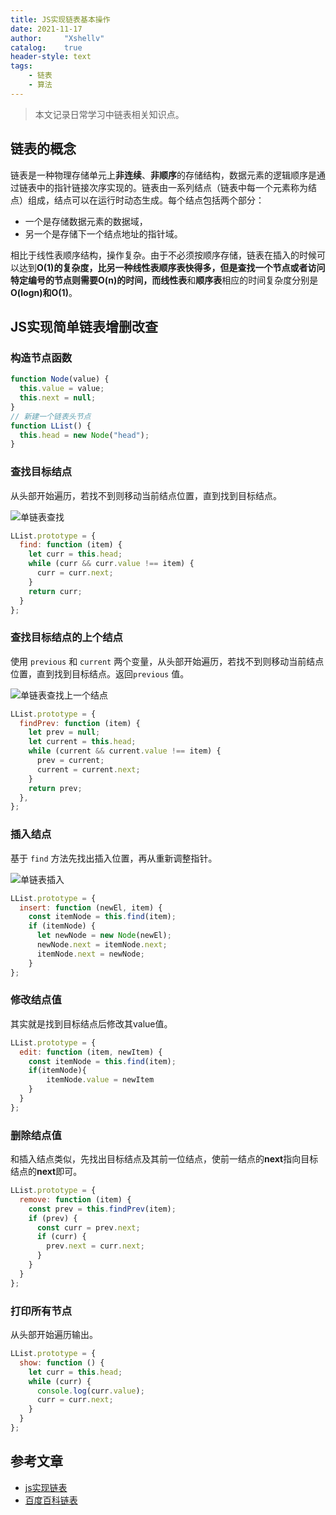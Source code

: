 ```yaml
---
title: JS实现链表基本操作
date: 2021-11-17
author:     "Xshellv"
catalog:    true
header-style: text
tags:
    - 链表
    - 算法
---
```


>本文记录日常学习中链表相关知识点。

## 链表的概念
链表是一种物理存储单元上**非连续**、**非顺序**的存储结构，数据元素的逻辑顺序是通过链表中的指针链接次序实现的。链表由一系列结点（链表中每一个元素称为结点）组成，结点可以在运行时动态生成。每个结点包括两个部分：
- 一个是存储数据元素的数据域，
- 另一个是存储下一个结点地址的指针域。

相比于线性表顺序结构，操作复杂。由于不必须按顺序存储，链表在插入的时候可以达到**O(1)**的复杂度，比另一种线性表顺序表快得多，**但是查找一个节点或者访问特定编号的节点则需要O(n)的时间**，而**线性表**和**顺序表**相应的时间复杂度分别是**O(logn)**和**O(1)**。

## JS实现简单链表增删改查

### 构造节点函数
```js
function Node(value) {
  this.value = value;
  this.next = null;
}
// 新建一个链表头节点
function LList() {
  this.head = new Node("head");
}

```

### 查找目标结点
从头部开始遍历，若找不到则移动当前结点位置，直到找到目标结点。

![单链表查找](https://cdn.xshellv.com/notes/linkedList/find_post)
```js
LList.prototype = {
  find: function (item) {
    let curr = this.head;
    while (curr && curr.value !== item) {
      curr = curr.next;
    }
    return curr;
  }
};
```

### 查找目标结点的上个结点
使用 `previous` 和 `current` 两个变量，从头部开始遍历，若找不到则移动当前结点位置，直到找到目标结点。返回`previous` 值。

![单链表查找上一个结点](https://cdn.xshellv.com/notes/linkedList/findPrev_post)
```js
LList.prototype = {
  findPrev: function (item) {
    let prev = null;
    let current = this.head;
    while (current && current.value !== item) {
      prev = current;
      current = current.next;
    }
    return prev;
  },
};
```


### 插入结点
基于 `find` 方法先找出插入位置，再从重新调整指针。

![单链表插入](https://cdn.xshellv.com/notes/linkedList/insert_post)

```js
LList.prototype = {
  insert: function (newEl, item) {
    const itemNode = this.find(item);
    if (itemNode) {
      let newNode = new Node(newEl);
      newNode.next = itemNode.next;
      itemNode.next = newNode;
    }
};
```

### 修改结点值
其实就是找到目标结点后修改其value值。

```js
LList.prototype = {
  edit: function (item, newItem) {
    const itemNode = this.find(item);
    if(itemNode){
        itemNode.value = newItem
    }
  }
};
```

### 删除结点值
和插入结点类似，先找出目标结点及其前一位结点，使前一结点的**next**指向目标结点的**next**即可。

```js
LList.prototype = {
  remove: function (item) {
    const prev = this.findPrev(item);
    if (prev) {
      const curr = prev.next;
      if (curr) {
        prev.next = curr.next;
      }
    }
  }
};
```

### 打印所有节点
从头部开始遍历输出。
```js
LList.prototype = {
  show: function () {
    let curr = this.head;
    while (curr) {
      console.log(curr.value);
      curr = curr.next;
    }
  }
};
```

## 参考文章

- [js实现链表](https://www.cnblogs.com/EganZhang/p/6594830.html)
- [百度百科链表](https://baike.baidu.com/item/%E9%93%BE%E8%A1%A8/9794473?fr=aladdin)